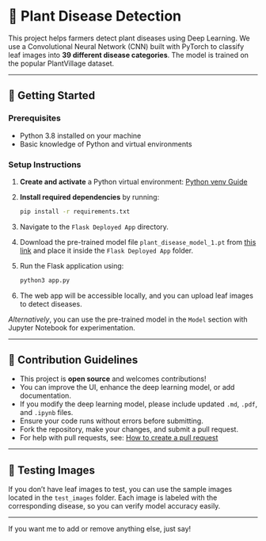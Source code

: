 # 🌿 Plant Disease Detection

This project helps farmers detect plant diseases using Deep Learning. We use a Convolutional Neural Network (CNN) built with PyTorch to classify leaf images into **39 different disease categories**. The model is trained on the popular PlantVillage dataset.

---

## 🚀 Getting Started

### Prerequisites

* Python 3.8 installed on your machine
* Basic knowledge of Python and virtual environments

### Setup Instructions

1. **Create and activate** a Python virtual environment:
   [Python venv Guide](https://docs.python.org/3/tutorial/venv.html)

2. **Install required dependencies** by running:

   ```bash
   pip install -r requirements.txt
   ```

3. Navigate to the `Flask Deployed App` directory.

4. Download the pre-trained model file `plant_disease_model_1.pt` from [this link](https://drive.google.com/drive/folders/1ewJWAiduGuld_9oGSrTuLumg9y62qS6A?usp=share_link) and place it inside the `Flask Deployed App` folder.

5. Run the Flask application using:

   ```bash
   python3 app.py
   ```

6. The web app will be accessible locally, and you can upload leaf images to detect diseases.

*Alternatively*, you can use the pre-trained model in the `Model` section with Jupyter Notebook for experimentation.

---

## 🤝 Contribution Guidelines

* This project is **open source** and welcomes contributions!
* You can improve the UI, enhance the deep learning model, or add documentation.
* If you modify the deep learning model, please include updated `.md`, `.pdf`, and `.ipynb` files.
* Ensure your code runs without errors before submitting.
* Fork the repository, make your changes, and submit a pull request.
* For help with pull requests, see: [How to create a pull request](https://opensource.com/article/19/7/create-pull-request-github)

---

## 📂 Testing Images

If you don’t have leaf images to test, you can use the sample images located in the `test_images` folder. Each image is labeled with the corresponding disease, so you can verify model accuracy easily.

---


If you want me to add or remove anything else, just say!
